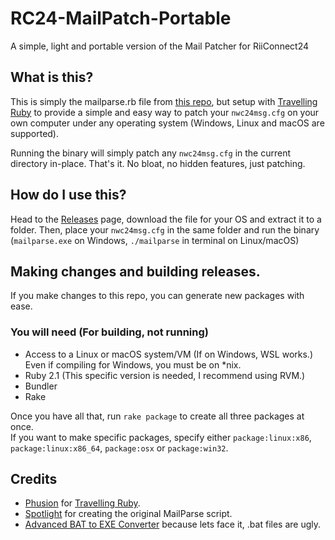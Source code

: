 # RC24-MailPatch-Portable
A simple, light and portable version of the Mail Patcher for RiiConnect24


## What is this?
This is simply the mailparse.rb file from [this repo](https://github.com/RiiConnect24/RiiConnect24-Mail-Patcher-Windows), but setup with [Travelling Ruby](https://github.com/phusion/traveling-ruby) to provide a simple and easy way to patch your `nwc24msg.cfg` on your own computer under any operating system (Windows, Linux and macOS are supported).

Running the binary will simply patch any `nwc24msg.cfg` in the current directory in-place. That's it. No bloat, no hidden features, just patching.

## How do I use this?
Head to the [Releases](https://github.com/Seriell/RC24-MailPatch-Portable/releases) page, download the file for your OS and extract it to a folder. Then, place your `nwc24msg.cfg` in the same folder and run the binary (`mailparse.exe` on Windows, `./mailparse` in terminal on Linux/macOS)


## Making changes and building releases.
If you make changes to this repo, you can generate new packages with ease.

### You will need (For building, not running)
- Access to a Linux or macOS system/VM (If on Windows, WSL works.) Even if compiling for Windows, you must be on *nix.
- Ruby 2.1 (This specific version is needed, I recommend using RVM.)
- Bundler
- Rake

Once you have all that, run `rake package` to create all three packages at once.</br>
If you want to make specific packages, specify either `package:linux:x86`, `package:linux:x86_64`, `package:osx` or `package:win32`.

## Credits
- [Phusion](https://github.com/phusion) for [Travelling Ruby](https://github.com/phusion/traveling-ruby).
- [Spotlight](https://github.com/spotlightishere) for creating the original MailParse script.
- [Advanced BAT to EXE Converter](http://www.battoexeconverter.com/) because lets face it, .bat files are ugly.
